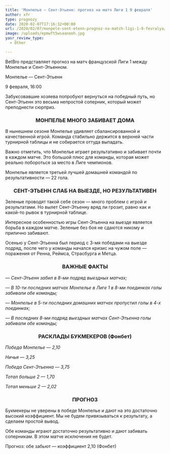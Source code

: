 ```yaml
---
title: 'Монпелье — Сент-Этьенн: прогноз на матч Лиги 1 9 февраля'
author: xfr
type: prognozy
date: 2020-02-07T17:16:32+00:00
url: /2020/02/07/monpele-sent-etenn-prognoz-na-match-ligi-1-9-fevralya/
image: /uploads/epmwft5wsaaneoh.jpg
yasr_review_type:
  - Other

---
```

BetBro представляет прогноз на матч французской Лиги 1 между Монпелье и Сент-Этьенном.

Монпелье &#8212; Сент-Этьенн

9 февраля, 16:00

Забуксовавшие хозяева попробуют вернуться на победный путь, но Сент-Этьенн это весьма непростой соперник, который может преподнести сюрприз.

<h3 style="text-align: center;">
  <strong>МОНПЕЛЬЕ МНОГО ЗАБИВАЕТ ДОМА</strong>
</h3>

В нынешнем сезоне Монпелье удивляет сбалансированной и качественной игрой. Команда стабильно держится в верхней части турнирной таблицы и не собирается оттуда выпадать.

Важно отметить, что Монпелье играет результативно и забивает почти в каждом матче. Это большой плюс для команды, которая может реально побороться за место в Лиге чемпионов.

Монпелье является третьей лучшей домашней командой по результативности &#8212; 22 гола.

<h3 style="text-align: center;">
  <strong>СЕНТ-ЭТЬЕНН СЛАБ НА ВЫЕЗДЕ, НО РЕЗУЛЬТАТИВЕН</strong>
</h3>

Зеленые проводят такой себе сезон &#8212; много проблем с игрой и результатами. Но вылет Сент-Этьенну вряд ли грозит, равно как и какой-то рывок в турнирной таблице.

Интересное особенностью игры Сент-Этьенна на выезде является борьба в каждом матче. Зеленые без боя не сдаются никому и прилично забивают.

Осенью у Сент-Этьенна был период с 3-мя победами на выезде подряд, после чего у команды начался кризис на чужом поле &#8212; поражения от Ренна, Реймса, Страсбурга и Метца.

<h3 style="text-align: center;">
  <strong>ВАЖНЫЕ ФАКТЫ</strong>
</h3>

_&#8212; Сент-Этьенн забил в 8-ми подряд выездных матчах;_

_&#8212; В 10-ти последних матчах Монпелье в Лиге 1 в 8-ми поединках голы забивали обе команды;_

_&#8212; Монпелье в 5-ти последних домашних матчах пропустил голы в 4-х поединках;_

_&#8212; В последних 8-ми подряд выездных матчах Сент-Этьенна голы забивали обе команды;_

<h3 style="text-align: center;">
  <strong>РАСКЛАДЫ БУКМЕКЕРОВ (Фонбет)</strong>
</h3>

_Победа Монпелье — 2,10_

_Ничья — 3,25_

_Победа Сент-Этьенна — 3,75_

_Тотал больше 2 — 1,70_

_Тотал меньше 2 — 2,02_

<h3 style="text-align: center;">
  <strong>ПРОГНОЗ</strong>
</h3>

Букмекеры не уверены в победе Монпелье и дают на это достаточно высокий коэффициент. Мы не будем привязываться к результату, а сделаем простой вывод.

Обе команды играют достаточно результативно и дают забивать соперникам. В этом матче исключения не будет.

Прогноз: обе забьют &#8212; коэффициент 2,10 (Фонбет)